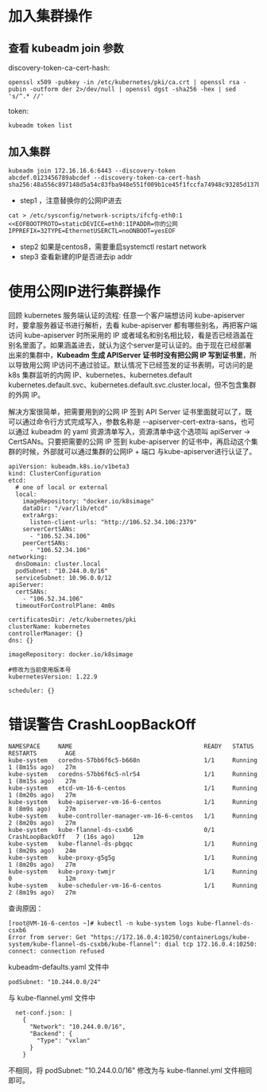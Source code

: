 
# 加入集群操作

## 查看 kubeadm join 参数


discovery-token-ca-cert-hash:
```
openssl x509 -pubkey -in /etc/kubernetes/pki/ca.crt | openssl rsa -pubin -outform der 2>/dev/null | openssl dgst -sha256 -hex | sed 's/^.* //'
```

token:
```
kubeadm token list
```

## 加入集群

```
kubeadm join 172.16.16.6:6443 --discovery-token abcdef.0123456789abcdef --discovery-token-ca-cert-hash sha256:48a556c897148d5a54c83fba948e551f009b1ce45f1fccfa74948c93285d137b
```

- step1 ，注意替换你的公网IP进去
```
cat > /etc/sysconfig/network-scripts/ifcfg-eth0:1 <<EOFBOOTPROTO=staticDEVICE=eth0:1IPADDR=你的公网IPPREFIX=32TYPE=EthernetUSERCTL=noONBOOT=yesEOF
```
- step2 如果是centos8，需要重启systemctl restart network
- step3 查看新建的IP是否进去ip addr

# 使用公网IP进行集群操作

回顾 kubernetes 服务端认证的流程: 任意一个客户端想访问 kube-apiserver 时，要拿服务器证书进行解析，去看 kube-apiserver 都有哪些别名，再把客户端访问 kube-apiserver 时所采用的 IP 或者域名和别名相比较，看是否已经涵盖在别名里面了。如果涵盖进去，就认为这个server是可认证的。由于现在已经部署出来的集群中，**Kubeadm 生成 APIServer 证书时没有把公网 IP 写到证书里**，所以导致用公网 IP访问不通过验证。默认情况下已经签发的证书表明，可访问的是 k8s 集群监听的内网 IP、kubernetes、kubernetes.default kubernetes.default.svc、kubernetes.default.svc.cluster.local，但不包含集群的外网 IP。

解决方案很简单，把需要用到的公网 IP 签到 API Server 证书里面就可以了，既可以通过命令行方式完成写入，参数名称是 --apiserver-cert-extra-sans，也可以通过 kubeadm 的 yaml 资源清单写入，资源清单中这个选项叫 apiServer -> CertSANs。只要把需要的公网 IP 签到 kube-apiserver 的证书中，再启动这个集群的时候，外部就可以通过集群的公网IP + 端口 与kube-apiserver进行认证了。


```
apiVersion: kubeadm.k8s.io/v1beta3
kind: ClusterConfiguration
etcd:
  # one of local or external
  local:
    imageRepository: "docker.io/k8simage"
    dataDir: "/var/lib/etcd"
    extraArgs:
      listen-client-urls: "http://106.52.34.106:2379"
    serverCertSANs:
      - "106.52.34.106"
    peerCertSANs:
      - "106.52.34.106"
networking:
  dnsDomain: cluster.local
  podSubnet: "10.244.0.0/16"
  serviceSubnet: 10.96.0.0/12
apiServer:
  certSANs:
    - "106.52.34.106"
  timeoutForControlPlane: 4m0s

certificatesDir: /etc/kubernetes/pki
clusterName: kubernetes
controllerManager: {}
dns: {}

imageRepository: docker.io/k8simage

#修改为当前使用版本号
kubernetesVersion: 1.22.9

scheduler: {}
```


# 错误警告 CrashLoopBackOff

```
NAMESPACE     NAME                                     READY   STATUS             RESTARTS        AGE
kube-system   coredns-57bb6f6c5-b668n                  1/1     Running            1 (8m15s ago)   27m
kube-system   coredns-57bb6f6c5-nlr54                  1/1     Running            1 (8m15s ago)   27m
kube-system   etcd-vm-16-6-centos                      1/1     Running            1 (8m20s ago)   27m
kube-system   kube-apiserver-vm-16-6-centos            1/1     Running            8 (8m9s ago)    27m
kube-system   kube-controller-manager-vm-16-6-centos   1/1     Running            2 (8m20s ago)   27m
kube-system   kube-flannel-ds-csxb6                    0/1     CrashLoopBackOff   7 (16s ago)     12m
kube-system   kube-flannel-ds-pbgqc                    1/1     Running            1 (8m20s ago)   24m
kube-system   kube-proxy-g5g5g                         1/1     Running            1 (8m20s ago)   27m
kube-system   kube-proxy-twmjr                         1/1     Running            0               12m
kube-system   kube-scheduler-vm-16-6-centos            1/1     Running            2 (8m19s ago)   27m
```

查询原因：


```
[root@VM-16-6-centos ~]# kubectl -n kube-system logs kube-flannel-ds-csxb6
Error from server: Get "https://172.16.0.4:10250/containerLogs/kube-system/kube-flannel-ds-csxb6/kube-flannel": dial tcp 172.16.0.4:10250: connect: connection refused
```

kubeadm-defaults.yaml 文件中 
```
podSubnet: "10.244.0.0/24" 
```
与 kube-flannel.yml 文件中
```
  net-conf.json: |
    {
      "Network": "10.244.0.0/16",
      "Backend": {
        "Type": "vxlan"
      }
    }
```
不相同，将 podSubnet: "10.244.0.0/16" 修改为与 kube-flannel.yml 文件相同即可。


 